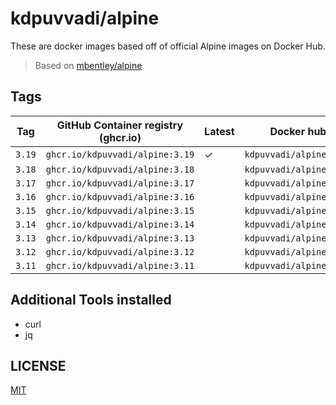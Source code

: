# kdpuvvadi/alpine

These are docker images based off of official Alpine images on Docker Hub.

> Based on [mbentley/alpine](https://github.com/mbentley/docker-base-alpine)

## Tags

| Tag    | GitHub Container registry (ghcr.io)   | Latest | Docker hub              |
|--------|---------------------------------------|--------|-------------------------|
| `3.19` | `ghcr.io/kdpuvvadi/alpine:3.19`       | &check;| `kdpuvvadi/alpine:3.19` |
| `3.18` | `ghcr.io/kdpuvvadi/alpine:3.18`       |        | `kdpuvvadi/alpine:3.18` |
| `3.17` | `ghcr.io/kdpuvvadi/alpine:3.17`       |        | `kdpuvvadi/alpine:3.17` |
| `3.16` | `ghcr.io/kdpuvvadi/alpine:3.16`       |        | `kdpuvvadi/alpine:3.16` |
| `3.15` | `ghcr.io/kdpuvvadi/alpine:3.15`       |        | `kdpuvvadi/alpine:3.15` |
| `3.14` | `ghcr.io/kdpuvvadi/alpine:3.14`       |        | `kdpuvvadi/alpine:3.14` |
| `3.13` | `ghcr.io/kdpuvvadi/alpine:3.13`       |        | `kdpuvvadi/alpine:3.13` |
| `3.12` | `ghcr.io/kdpuvvadi/alpine:3.12`       |        | `kdpuvvadi/alpine:3.12` |
| `3.11` | `ghcr.io/kdpuvvadi/alpine:3.11`       |        | `kdpuvvadi/alpine:3.11` |

## Additional Tools installed

- curl
- jq

## LICENSE
[MIT](/LICENSE)
